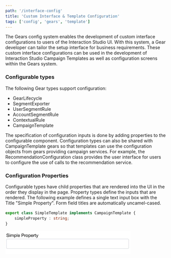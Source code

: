 ```yaml
---
path: '/interface-config'
title: 'Custom Interface & Template Configuration'
tags: ['config', 'gears', 'template']
---
```


The Gears config system enables the development of custom interface configurations to users of the Interaction Studio UI. With this system, a Gear developer can tailor the setup interface for business requirements. These custom interface configurations can be used in the development of Interaction Studio Campaign Templates as well as configuration screens within the Gears system.

### Configurable types
The following Gear types support configuration:
* GearLifecycle
* SegmentExporter
* UserSegmentRule
* AccountSegmentRule
* ContextualRule
* CampaignTemplate

The specification of configuration inputs is done by adding properties to the configurable component. Configuration types can also be shared with CampaignTemplate gears so that templates can use the configuration objects from gears providing campaign services. For example, the RecommendationConfiguration class provides the user interface for users to configure the use of calls to the recommendation service.

### Configuration Properties

Configurable types have child properties that are rendered into the UI in the order they display in the page. Property types define the inputs that are rendered. The following example defines a single text input box with the Title "Simple Property". Form field titles are automatically uncamel-cased. 

```ts
export class SimpleTemplate implements CampaignTemplate {
    simpleProperty : string;
}
```
![Simple Property](SimpleProperty.png)